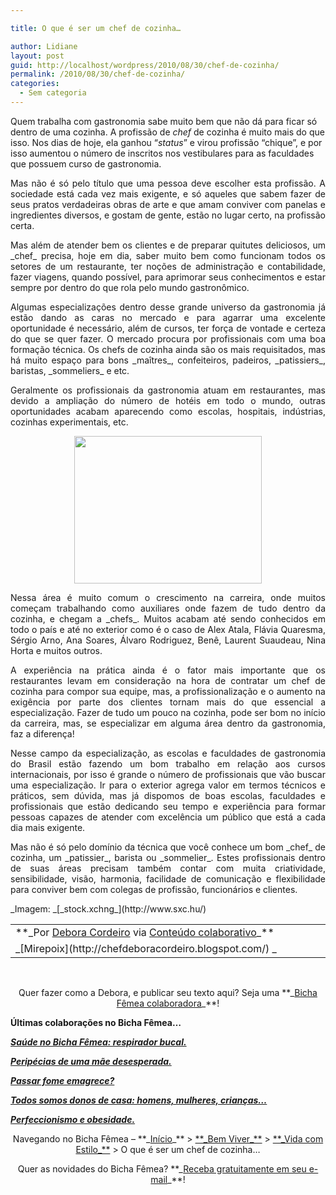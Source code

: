 ```yaml
---

title: O que é ser um chef de cozinha…

author: Lidiane
layout: post
guid: http://localhost/wordpress/2010/08/30/chef-de-cozinha/
permalink: /2010/08/30/chef-de-cozinha/
categories:
  - Sem categoria
---
```

Quem trabalha com gastronomia sabe muito bem que não dá para ficar só dentro de uma cozinha. A profissão de _chef_ de cozinha é muito mais do que isso. Nos dias de hoje, ela ganhou &#8220;_status_&#8221; e virou profissão &#8220;chique&#8221;, e por isso aumentou o número de inscritos nos vestibulares para as faculdades que possuem curso de gastronomia.

<p style="text-align: justify;">
  Mas não é só pelo título que uma pessoa deve escolher esta profissão. A sociedade está cada vez mais exigente, e só aqueles que sabem fazer de seus pratos verdadeiras obras de arte e que amam conviver com panelas e ingredientes diversos, e gostam de gente, estão no lugar certo, na profissão certa.
</p>

<!--more-->

<p style="text-align: justify;">
  Mas além de atender bem os clientes e de preparar quitutes deliciosos, um _chef_ precisa, hoje em dia, saber muito bem como funcionam todos os setores de um restaurante, ter noções de administração e contabilidade, fazer viagens, quando possível, para aprimorar seus conhecimentos e estar sempre por dentro do que rola pelo mundo gastronômico.
</p>

<p style="text-align: justify;">
  Algumas especializações dentro desse grande universo da gastronomia já estão dando as caras no mercado e para agarrar uma excelente oportunidade é necessário, além de cursos, ter força de vontade e certeza do que se quer fazer. O mercado procura por profissionais com uma boa formação técnica. Os chefs de cozinha ainda são os mais requisitados, mas há muito espaço para bons _maîtres_, confeiteiros, padeiros, _patissiers_, baristas, _sommeliers_ e etc.
</p>

<p style="text-align: justify;">
  Geralmente os profissionais da gastronomia atuam em restaurantes, mas devido a ampliação do número de hotéis em todo o mundo, outras oportunidades acabam aparecendo como escolas, hospitais, indústrias, cozinhas experimentais, etc.
</p>

<p style="text-align: center;">
  <a href="http://www.trololodemulher.com.br/blog/wp-content/uploads/2010/08/fouet.jpg"><img class="size-medium wp-image-5104 aligncenter" title="fouet" src="http://www.trololodemulher.com.br/blog/wp-content/uploads/2010/08/fouet-300x236.jpg" alt="" width="300" height="236" /></a>
</p>

<p style="text-align: justify;">
  Nessa área é muito comum o crescimento na carreira, onde muitos começam trabalhando como auxiliares onde fazem de tudo dentro da cozinha, e chegam a _chefs_. Muitos acabam até sendo conhecidos em todo o país e até no exterior como é o caso de Alex Atala, Flávia Quaresma, Sérgio Arno, Ana Soares, Álvaro Rodriguez, Benê, Laurent Suaudeau, Nina Horta e muitos outros.
</p>

<p style="text-align: justify;">
  A experiência na prática ainda é o fator mais importante que os restaurantes levam em consideração na hora de contratar um chef de cozinha para compor sua equipe, mas, a profissionalização e o aumento na exigência por parte dos clientes tornam mais do que essencial a especialização. Fazer de tudo um pouco na cozinha, pode ser bom no início da carreira, mas, se especializar em alguma área dentro da gastronomia, faz a diferença!
</p>

<p style="text-align: justify;">
  Nesse campo da especialização, as escolas e faculdades de gastronomia do Brasil estão fazendo um bom trabalho em relação aos cursos internacionais, por isso é grande o número de profissionais que vão buscar uma especialização. Ir para o exterior agrega valor em termos técnicos e práticos, sem dúvida, mas já dispomos de boas escolas, faculdades e profissionais que estão dedicando seu tempo e experiência para formar pessoas capazes de atender com excelência um público que está a cada dia mais exigente.
</p>

<p style="text-align: justify;">
  Mas não é só pelo domínio da técnica que você conhece um bom _chef_ de cozinha, um _patissier_, barista ou _sommelier_. Estes profissionais dentro de suas áreas precisam também contar com muita criatividade, sensibilidade, visão, harmonia, facilidade de comunicação e flexibilidade para conviver bem com colegas de profissão, funcionários e clientes.
</p>

<p style="text-align: justify;">
  _Imagem: _[_stock.xchng_](http://www.sxc.hu/) 
</p>

<table border="0" cellspacing="0" cellpadding="0" width="600">
  <tr>
    <td width="600" valign="top">
      **_Por <a href="http://www.trololodemulher.com.br/category/bicha-femea-colaboradora/debora-cordeiro/" target="_self">Debora Cordeiro</a> via <a href="http://www.trololodemulher.com.br/para-voce/conteudo-colaborativo/" target="_self">Conteúdo colaborativo</a>_**
    </td>
  </tr>
  
  <tr>
    <td width="600" valign="top">
      _[Mirepoix](http://chefdeboracordeiro.blogspot.com/) _
    </td>
  </tr>
</table>

<p style="text-align: center;">
   
</p>

<p style="text-align: center;">
  Quer fazer como a Debora, e publicar seu texto aqui? Seja uma **_<a href="http://www.trololodemulher.com.br/colabore/">Bicha Fêmea colaboradora</a>_**!
</p>

**Últimas colaborações no Bicha Fêmea…**

**_[Saúde no Bicha Fêmea: respirador bucal.](http://www.trololodemulher.com.br/2010/08/18/saude-respirador-bucal/)_**

**_[Peripécias de uma mãe desesperada.](http://www.trololodemulher.com.br/2010/08/13/peripecias-de-uma-mae/)_**

**_[Passar fome emagrece?](http://www.trololodemulher.com.br/2010/08/02/passar-fome-nao-emagrece/)_**

**_[Todos somos donos de casa: homens, mulheres, crianças…](http://www.trololodemulher.com.br/2010/07/26/dicas-domesticas-evitar-gastos/)_**

**_[Perfeccionismo e obesidade.](http://www.trololodemulher.com.br/2010/07/21/perfeccionismo-e-obesidade/)_**

<p style="text-align: center;">
  Navegando no Bicha Fêmea – **_<a href="http://www.trololodemulher.com.br/">Início</a>_** > <a href="http://www.trololodemulher.com.br/bem-viver/">**_Bem Viver_**</a> > <a href="http://www.trololodemulher.com.br/category/estilo-de-vida/">**_Vida com Estilo_**</a> > O que é ser um chef de cozinha…
</p>

<p style="text-align: center;">
  Quer as novidades do Bicha Fêmea? **_<a href="http://feedburner.google.com/fb/a/mailverify?uri=blogbichafemea&loc=pt_BR">Receba gratuitamente em seu e-mail</a>_**!
</p>
